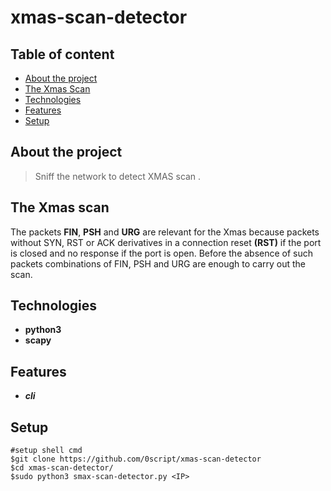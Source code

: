 # xmas-scan-detector  
## Table of content  
* [About the project](#about-the-project)  
* [The Xmas Scan](#the-xmas-scan)  
* [Technologies](#technologies)  
* [Features](#features)  
* [Setup](#setup)  
## About the project  
>Sniff the network to detect XMAS scan .   
## The Xmas scan  
The packets **FIN**, **PSH** and **URG** are relevant for the Xmas because packets without SYN, RST or ACK derivatives in a connection reset __(RST)__ if the port is closed and no response if the port is open. Before the absence of such packets combinations of FIN, PSH and URG are enough to carry out the scan.  
## Technologies  
* **python3**  
* **scapy**  
## Features  
*  ***cli***  

## Setup  
```shell  
#setup shell cmd  
$git clone https://github.com/0script/xmas-scan-detector  
$cd xmas-scan-detector/
$sudo python3 smax-scan-detector.py <IP>
```
